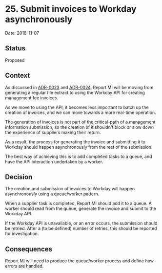 # 25. Submit invoices to Workday asynchronously

Date: 2018-11-07

## Status

Proposed

## Context

As discussed in [ADR-0023][adr-0023] and [ADR-0024][adr-0024], Report MI will be moving from generating a
regular file extract to using the Workday API for creating management fee
invoices.

As we move to using the API, it becomes less important to batch up the creation
of invoices, and we can move towards a more real-time operation.

The generation of invoices is not part of the critical-path of a management
information submission, so the creation of it shouldn't block or slow down the
experience of suppliers making their return.

As a result, the process for generating the invoice and submitting it to Workday
should happen asynchronously from the rest of the submission.

The best way of achieving this is to add completed tasks to a queue, and have
the API interaction undertaken by a worker.

## Decision

The creation and submission of invoices to Workday will happen asynchronously
using a queue/worker pattern.

When a supplier task is completed, Report MI should add it to a queue. A worker
should read from the queue, generate the invoice and submit to the Workday API.

If the Workday API is unavailable, or an error occurs, the submission should be
retried. After a (to be defined) number of retries, this should be reported for
investigation.

## Consequences

Report MI will need to produce the queue/worker process and define how errors are handled.

[adr-0023]: 0023-workday-integration-principles.md
[adr-0024]: 0024-use-workday-api-to-manage-invoicing.md
